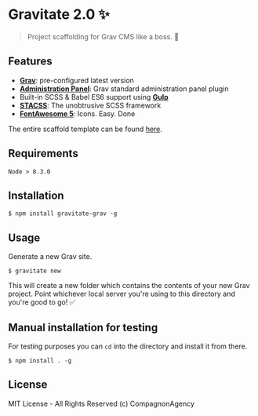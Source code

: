 # Gravitate 2.0 ✨
> Project scaffolding for Grav CMS like a boss. 👊

## Features

- **[Grav](https://getgrav.org/)**: pre-configured latest version
- **[Administration Panel](https://github.com/getgrav/grav-plugin-admin)**: Grav standard administration panel plugin
- Built-in SCSS & Babel ES6 support using **[Gulp](http://gulpjs.com/)**
- **[STACSS](https://github.com/nielsenramon/stacss)**: The unobtrusive SCSS framework
- **[FontAwesome 5](https://fontawesome.com)**: Icons. Easy. Done

The entire scaffold template can be found [here](https://github.com/CompagnonAgency/gravitate-grav).

## Requirements

    Node > 8.3.0

## Installation

    $ npm install gravitate-grav -g

## Usage

Generate a new Grav site.

    $ gravitate new

This will create a new folder which contains the contents of your new Grav project.
Point whichever local server you're using to this directory and you're good to go! ✅

## Manual installation for testing

For testing purposes you can `cd` into the directory and install it from there.

    $ npm install . -g

## License

MIT License - All Rights Reserved (c) CompagnonAgency
